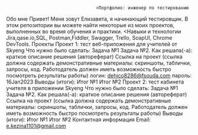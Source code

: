                                       >Портфолио: инженер по тестированию
Обо мне Привет! Меня зовут Елизавета, я начинающий тестировщик.
В этом репозитории вы можете найти некоторые из моих проектов, выполненных во время обучения и практики.
<Навыки и технологии
Jira,qase.io,SQL, Postman,Fiddler, Swagger, Trello, SoapUI, Chrome DevTools.
Проекты Проект 1: тест веб-приложения для учителей от Skyeng
Что нужно было сделать:
Задача №1 Задача №2. Как решала(-а): краткое описание решения (автореферат)
Ссылка на проект (ссылка должна содержать демонстративные материалы: скриншоты, таблички, запросы, код. Работодатель должен иметь возможность быстро посмотреть результаты работы)
логин: dehico8286@fsouda.com
пароль: 16Jan2023
Выводы (итоги):
Итог №1 Итог №2
Проект 2: тест кабинета учителя в приложении Skyeng
Что нужно было сделать:
Задача №1 Задача №2. Как решала(-а): краткое описание решения (автореферат)
Ссылка на проект (ссылка должна содержать демонстративные материалы: скриншоты, таблички, запросы, код. Работодатель должен иметь возможность быстро посмотреть результаты работы)
Выводы (итоги):
Итог №1 Итог №2 Контактная информация Email: e.kezina1101@gmail.com


